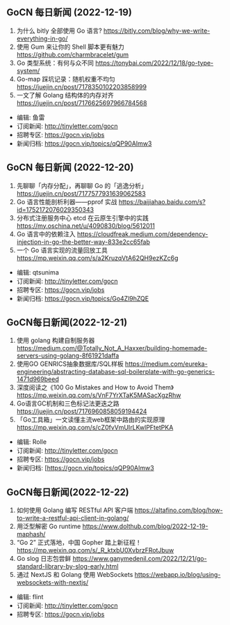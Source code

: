 ## GoCN 每日新闻 (2022-12-19)

1. 为什么 bitly 全部使用 Go 语言? https://bitly.com/blog/why-we-write-everything-in-go/
2. 使用 Gum 来让你的 Shell 脚本更有魅力 https://github.com/charmbracelet/gum
3. Go 类型系统：有何与众不同 https://tonybai.com/2022/12/18/go-type-system/
4. Go-map 踩坑记录：随机权重不均匀 https://juejin.cn/post/7178350102203858999
5. 一文了解 Golang 结构体的内存对齐 https://juejin.cn/post/7176625697966784568

- 编辑: 鱼雷
- 订阅新闻: http://tinyletter.com/gocn
- 招聘专区: https://gocn.vip/jobs
- 新闻归档: https://gocn.vip/topics/qQP90AImw3

## GoCN 每日新闻 (2022-12-20)

1. 先聊聊「内存分配」，再聊聊 Go 的「逃逸分析」 https://juejin.cn/post/7177577931639062583
2. Go 语言性能剖析利器——pprof 实战 https://baijiahao.baidu.com/s?id=1752172076029350343
3. 分布式注册服务中心 etcd 在云原生引擎中的实践 https://my.oschina.net/u/4090830/blog/5612011
4. Go 语言中的依赖注入 https://cloudfreak.medium.com/dependency-injection-in-go-the-better-way-833e2cc65fab
5. 一个 Go 语言实现的流量回放工具 https://mp.weixin.qq.com/s/a2KruzqVtA62QH9ezKZc6g

- 编辑: qtsunima
- 订阅新闻: http://tinyletter.com/gocn
- 招聘专区: https://gocn.vip/jobs
- 新闻归档: https://gocn.vip/topics/Go4Zl9hZQE

## GoCN每日新闻(2022-12-21)

1. 使用 golang 构建自制服务器 https://medium.com/@Totally_Not_A_Haxxer/building-homemade-servers-using-golang-8f61921daffa
2. 使用GO GENRICS抽象数据库/SQL样板 https://medium.com/eureka-engineering/abstracting-database-sql-boilerplate-with-go-generics-1471d969beed
3. 深度阅读之《100 Go Mistakes and How to Avoid Them》https://mp.weixin.qq.com/s/VnF7YrXTaK5MASacXgzRhw
4. Go语言GC机制和三色标记法更迭之路 https://juejin.cn/post/7176960858059194424
5. 「Go工具箱」一文读懂主流web框架中路由的实现原理 https://mp.weixin.qq.com/s/cZ0fvVmUIrLKwlPFtetPKA


- 编辑: Rolle
- 订阅新闻: http://tinyletter.com/gocn
- 招聘专区: https://gocn.vip/jobs
- 新闻归档: [https://gocn.vip/topics/qQP90AImw3

## GoCN每日新闻(2022-12-22)

1. 如何使用 Golang 编写 RESTful API 客户端 https://altafino.com/blog/how-to-write-a-restful-api-client-in-golang/
2. 用泛型解密 Go runtime https://www.dolthub.com/blog/2022-12-19-maphash/
3. “Go 2” 正式落地，中国 Gopher 踏上新征程！ https://mp.weixin.qq.com/s/_R_ktxbU0XvbrzFRotJbuw
4. Go slog 日志包尝鲜 https://www.ganymedenil.com/2022/12/21/go-standard-library-by-slog-early.html
5. 通过 NextJS 和 Golang 使用 WebSockets https://webapp.io/blog/using-websockets-with-nextjs/

- 编辑: flint
- 订阅新闻: http://tinyletter.com/gocn
- 招聘专区: https://gocn.vip/jobs
